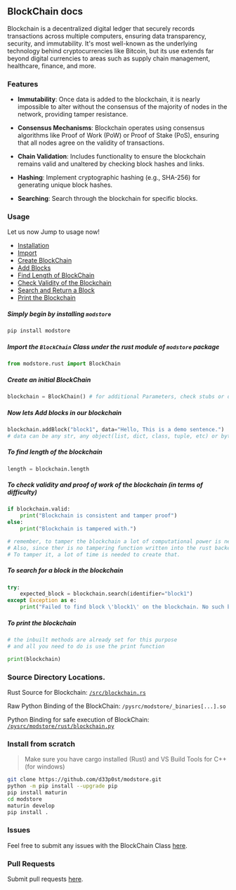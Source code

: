 ## BlockChain docs

Blockchain is a decentralized digital ledger that securely records transactions across multiple computers, ensuring data transparency, security, and immutability. It's most well-known as the underlying technology behind cryptocurrencies like Bitcoin, but its use extends far beyond digital currencies to areas such as supply chain management, healthcare, finance, and more.

### Features

- **Immutability**: Once data is added to the blockchain, it is nearly impossible to alter without the consensus of the majority of nodes in the network, providing tamper resistance.

- **Consensus Mechanisms**: Blockchain operates using consensus algorithms like Proof of Work (PoW) or Proof of Stake (PoS), ensuring that all nodes agree on the validity of transactions.

- **Chain Validation**: Includes functionality to ensure the blockchain remains valid and unaltered by checking block hashes and links.

- **Hashing**: Implement cryptographic hashing (e.g., SHA-256) for generating unique block hashes.

- **Searching**: Search through the blockchain for specific blocks.

### Usage

Let us now Jump to usage now!

- [Installation](#simply-begin-by-installing-modstore)
- [Import](#import-the-blockchain-class-under-the-rust-module-of-modstore-package)
- [Create BlockChain](#create-an-initial-blockchain)
- [Add Blocks](#now-lets-add-blocks-in-our-blockchain)
- [Find Length of BlockChain](#to-find-length-of-the-blockchain)
- [Check Validity of the Blockchain](#to-check-validity-and-proof-of-work-of-the-blockchain-in-terms-of-difficulty)
- [Search and Return a Block](#to-search-for-a-block-in-the-blockchain)
- [Print the Blockchain](#to-print-the-blockchain)

##### Simply begin by installing `modstore`

```bash
pip install modstore
```

##### Import the `BlockChain` Class under the rust module of `modstore` package

```python
from modstore.rust import BlockChain
```

##### Create an initial BlockChain

```python
blockchain = BlockChain() # for additional Parameters, check stubs or docstring.
```

##### Now lets Add blocks in our blockchain

```python
blockchain.addBlock("block1", data="Hello, This is a demo sentence.")
# data can be any str, any object(list, dict, class, tuple, etc) or bytes.
```

##### To find length of the blockchain

```python
length = blockchain.length
```

##### To check validity and proof of work of the blockchain (in terms of difficulty)

```python
if blockchain.valid:
    print("Blockchain is consistent and tamper proof")
else:
    print("Blockchain is tampered with.")

# remember, to tamper the blockchain a lot of computational power is needed.
# Also, since ther is no tampering function written into the rust backend,
# To tamper it, a lot of time is needed to create that.
```

##### To search for a block in the blockchain

```python
try:
    expected_block = blockchain.search(identifier="block1")
except Exception as e:
    print("Failed to find block \'block1\' on the blockchain. No such block found!")
```

##### To print the blockchain

```python
# the inbuilt methods are already set for this purpose
# and all you need to do is use the print function

print(blockchain)
```

### Source Directory Locations.

Rust Source for Blockchain: [`/src/blockchain.rs`](/src/blockchain.rs)

Raw Python Binding of the BlockChain: `/pysrc/modstore/_binaries[...].so`

Python Binding for safe execution of BlockChain: [`/pysrc/modstore/rust/blockchain.py`](/pysrc/modstore/rust/blockchain.py)

### Install from scratch

> Make sure you have cargo installed (Rust) and VS Build Tools for C++ (for windows)

```bash
git clone https://github.com/d33p0st/modstore.git
python -m pip install --upgrade pip
pip install maturin
cd modstore
maturin develop
pip install .
```

### Issues

Feel free to submit any issues with the BlockChain Class [here](https://github.com/d33p0st/modstore/issues).

### Pull Requests

Submit pull requests [here](https://github.com/d33p0st/modstore/pulls).